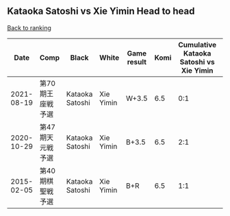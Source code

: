 ## Kataoka Satoshi vs Xie Yimin Head to head

[Back to ranking](../../index.md)




| **Date** | **Comp** | **Black** | **White** | **Game result** | **Komi** | **Cumulative Kataoka Satoshi vs Xie Yimin** | **Kataoka Satoshi streak** | **Xie Yimin streak** | 
| --- | --- | --- | --- | --- | --- | --- | --- | --- |
| 2021-08-19 | 第70期王座戦予選 | Kataoka Satoshi | Xie Yimin | W+3.5 | 6.5 | 0:1 | 0 | 1 | 
| 2020-10-29 | 第47期天元戦予選 | Kataoka Satoshi | Xie Yimin | B+3.5 | 6.5 | 2:1 | 2 | 0 | 
| 2015-02-05 | 第40期棋聖戦予選 | Kataoka Satoshi | Xie Yimin | B+R | 6.5 | 1:1 | 1 | 0 |




